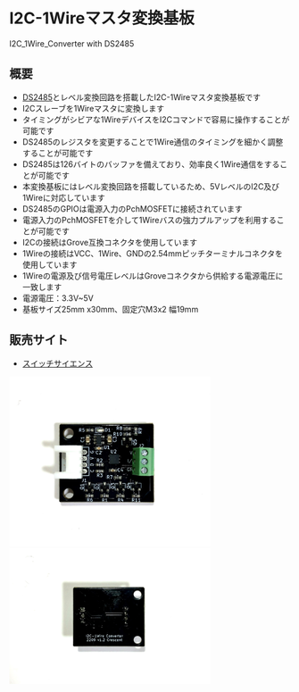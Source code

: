 # I2C-1Wireマスタ変換基板
I2C_1Wire_Converter with DS2485

## 概要
  * [DS2485][1]とレベル変換回路を搭載したI2C-1Wireマスタ変換基板です  
  * I2Cスレーブを1Wireマスタに変換します  
  * タイミングがシビアな1WireデバイスをI2Cコマンドで容易に操作することが可能です  
  * DS2485のレジスタを変更することで1Wire通信のタイミングを細かく調整することが可能です  
  * DS2485は126バイトのバッファを備えており、効率良く1Wire通信をすることが可能です  
  * 本変換基板にはレベル変換回路を搭載しているため、5VレベルのI2C及び1Wireに対応しています  
  * DS2485のGPIOは電源入力のPchMOSFETに接続されています  
  * 電源入力のPchMOSFETを介して1Wireバスの強力プルアップを利用することが可能です  
  * I2Cの接続はGrove互換コネクタを使用しています  
  * 1Wireの接続はVCC、1Wire、GNDの2.54mmピッチターミナルコネクタを使用しています  
  * 1Wireの電源及び信号電圧レベルはGroveコネクタから供給する電源電圧に一致します  
  * 電源電圧：3.3V~5V
  * 基板サイズ25mm x30mm、固定穴M3x2 幅19mm
  
 ## 販売サイト
  * [スイッチサイエンス][2]
  
<img src="https://github.com/meerstern/I2C_1Wire_Converter/blob/main/IMG/img1.jpg" width="360">
   
<img src="https://github.com/meerstern/I2C_1Wire_Converter/blob/main/IMG/img2.jpg" width="360">
  
[1]: https://www.maximintegrated.com/jp/products/ibutton-one-wire/memory-products/DS2485.html
[2]: https://www.switch-science.com/products/8650
  
  
